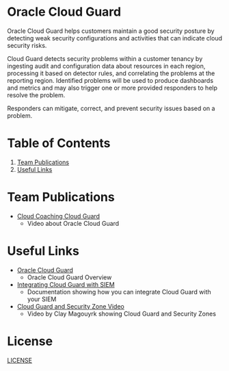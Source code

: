 # Oracle Cloud Guard
 
Oracle Cloud Guard helps customers maintain a good security posture by detecting weak security configurations and activities that can indicate cloud security risks.

Cloud Guard detects security problems within a customer tenancy by ingesting audit and configuration data about resources in each region, processing it based on detector rules, and correlating the problems at the reporting region. Identified problems will be used to produce dashboards and metrics and may also trigger one or more provided responders to help resolve the problem.

Responders can mitigate, correct, and prevent security issues based on a problem.
 
# Table of Contents
 
1. [Team Publications](#team-publications)
2. [Useful Links](#useful-uinks)
 
# Team Publications
 
- [Cloud Coaching Cloud Guard](https://www.youtube.com/watch?v=D5L0Hy8h9aY)
    - Video about Oracle Cloud Guard
 
# Useful Links
 
- [Oracle Cloud Guard](https://www.oracle.com/uk/security/cloud-security/)
    - Oracle Cloud Guard Overview
- [Integrating Cloud Guard with SIEM](https://docs.oracle.com/en-us/iaas/Content/cloud-adoption-framework/siem-integration.htm)
    - Documentation showing how you can integrate Cloud Guard with your SIEM
- [Cloud Guard and Security Zone Video]( https://www.youtube.com/watch?v=aYmKk5-FJJk)
    - Video by Clay Magouyrk showing Cloud Guard and Security Zones


# License
 
[LICENSE](https://github.com/oracle-devrel/technology-engineering/blob/main/LICENSE)
